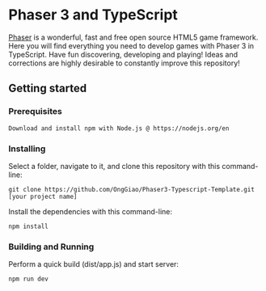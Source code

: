# Phaser 3 and TypeScript

[Phaser](https://github.com/photonstorm/phaser) is a wonderful, fast and
free open source HTML5 game framework.
Here you will find everything you need to develop games with Phaser 3
in TypeScript. Have fun discovering, developing and playing!
Ideas and corrections are highly desirable to constantly
improve this repository!

## Getting started

### Prerequisites

```
Download and install npm with Node.js @ https://nodejs.org/en
```

### Installing

Select a folder, navigate to it, and clone this repository
with this command-line:

```
git clone https://github.com/OngGiao/Phaser3-Typescript-Template.git [your project name]
```

Install the dependencies with this command-line:

```
npm install
```

### Building and Running

Perform a quick build (dist/app.js) and start server:

```
npm run dev
```
